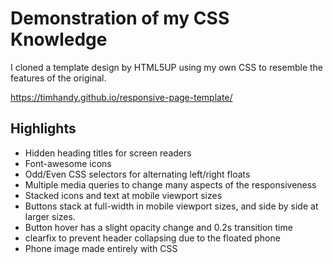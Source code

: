 # Demonstration of my CSS Knowledge

I cloned a template design by HTML5UP using my own CSS to resemble the features of the original.

https://timhandy.github.io/responsive-page-template/

## Highlights

- Hidden heading titles for screen readers
- Font-awesome icons
- Odd/Even CSS selectors for alternating left/right floats
- Multiple media queries to change many aspects of the responsiveness
- Stacked icons and text at mobile viewport sizes
- Buttons stack at full-width in mobile viewport sizes, and side by side at larger sizes.
- Button hover has a slight opacity change and 0.2s transition time
- clearfix to prevent header collapsing due to the floated phone
- Phone image made entirely with CSS